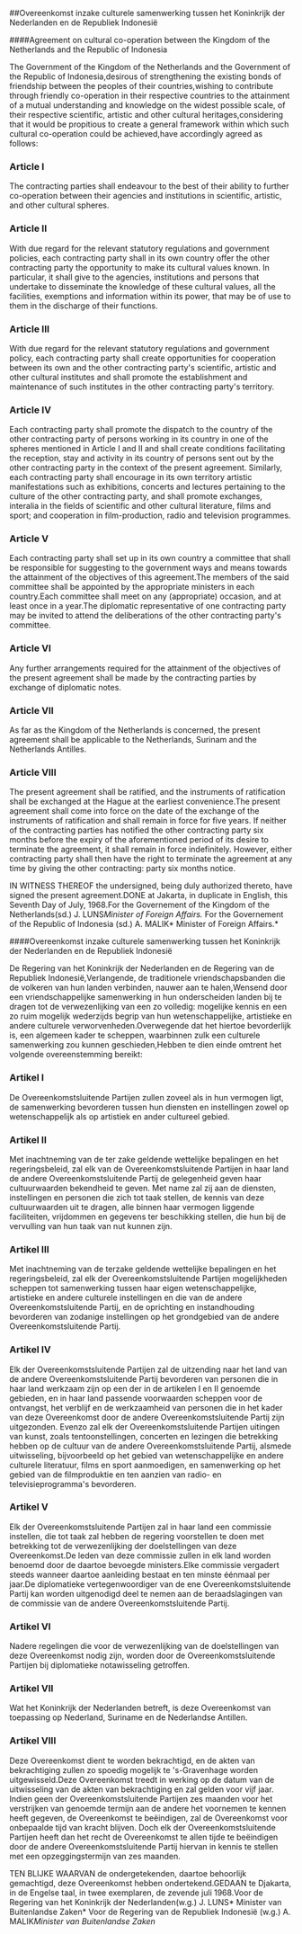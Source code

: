 <meta http-equiv='Content-Type' content='text/html; charset=utf-8' />

##Overeenkomst inzake culturele samenwerking tussen het Koninkrijk der Nederlanden en de Republiek Indonesië

####Agreement on cultural co-operation between the Kingdom of the Netherlands and the Republic of Indonesia

The Government of the Kingdom of the Netherlands and the Government of the Republic of Indonesia,desirous of strengthening the existing bonds of friendship between the peoples of their countries,wishing to contribute through friendly co-operation in their respective countries to the attainment of a mutual understanding and knowledge on the widest possible scale, of their respective scientific, artistic and other cultural heritages,considering that it would be propitious to create a general framework within which such cultural co-operation could be achieved,have accordingly agreed as follows:

### Article  I  

The contracting parties shall endeavour to the best of their ability to further co-operation between their agencies and institutions in scientific, artistic, and other cultural spheres.

### Article  II  

With due regard for the relevant statutory regulations and government policies, each contracting party shall in its own country offer the other contracting party the opportunity to make its cultural values known. In particular, it shall give to the agencies, institutions and persons that undertake to disseminate the knowledge of these cultural values, all the facilities, exemptions and information within its power, that may be of use to them in the discharge of their functions.

### Article  III  

With due regard for the relevant statutory regulations and government policy, each contracting party shall create opportunities for cooperation between its own and the other contracting party's scientific, artistic and other cultural institutes and shall promote the establishment and maintenance of such institutes in the other contracting party's territory.

### Article  IV  

Each contracting party shall promote the dispatch to the country of the other contracting party of persons working in its country in one of the spheres mentioned in Article I and II and shall create conditions facilitating the reception, stay and activity in its country of persons sent out by the other contracting party in the context of the present agreement. Similarly, each contracting party shall encourage in its own territory artistic manifestations such as exhibitions, concerts and lectures pertaining to the culture of the other contracting party, and shall promote exchanges, interalia in the fields of scientific and other cultural literature, films and sport; and cooperation in film-production, radio and television programmes.

### Article  V  

Each contracting party shall set up in its own country a committee that shall be responsible for suggesting to the government ways and means towards the attainment of the objectives of this agreement.The members of the said committee shall be appointed by the appropriate ministers in each country.Each committee shall meet on any (appropriate) occasion, and at least once in a year.The diplomatic representative of one contracting party may be invited to attend the deliberations of the other contracting party's committee.

### Article  VI  

Any further arrangements required for the attainment of the objectives of the present agreement shall be made by the contracting parties by exchange of diplomatic notes.

### Article  VII  

As far as the Kingdom of the Netherlands is concerned, the present agreement shall be applicable to the Netherlands, Surinam and the Netherlands Antilles.

### Article  VIII  

The present agreement shall be ratified, and the instruments of ratification shall be exchanged at the Hague at the earliest convenience.The present agreement shall come into force on the date of the exchange of the instruments of ratification and shall remain in force for five years. If neither of the contracting parties has notified the other contracting party six months before the expiry of the aforementioned period of its desire to terminate the agreement, it shall remain in force indefinitely. However, either contracting party shall then have the right to terminate the agreement at any time by giving the other contracting: party six months notice.

IN WITNESS THEREOF the undersigned, being duly authorized thereto, have signed the present agreement.DONE at Jakarta, in duplicate in English, this Seventh Day of July, 1968.For the Governement of the Kingdom of the Netherlands(sd.) J. LUNS*Minister of Foreign Affairs.* For the Governement of the Republic of Indonesia (sd.) A. MALIK* Minister of Foreign Affairs.*

####Overeenkomst inzake culturele samenwerking tussen het Koninkrijk der Nederlanden en de Republiek Indonesië

De Regering van het Koninkrijk der Nederlanden en de Regering van de Republiek Indonesië,Verlangende, de traditionele vriendschapsbanden die de volkeren van hun landen verbinden, nauwer aan te halen,Wensend door een vriendschappelijke samenwerking in hun onderscheiden landen bij te dragen tot de verwezenlijking van een zo volledig: mogelijke kennis en een zo ruim mogelijk wederzijds begrip van hun wetenschappelijke, artistieke en andere culturele verworvenheden.Overwegende dat het hiertoe bevorderlijk is, een algemeen kader te scheppen, waarbinnen zulk een culturele samenwerking zou kunnen geschieden,Hebben te dien einde omtrent het volgende overeenstemming bereikt:

### Artikel  I  

De Overeenkomstsluitende Partijen zullen zoveel als in hun vermogen ligt, de samenwerking bevorderen tussen hun diensten en instellingen zowel op wetenschappelijk als op artistiek en ander cultureel gebied.

### Artikel  II  

Met inachtneming van de ter zake geldende wettelijke bepalingen en het regeringsbeleid, zal elk van de Overeenkomstsluitende Partijen in haar land de andere Overeenkomstsluitende Partij de gelegenheid geven haar cultuurwaarden bekendheid te geven. Met name zal zij aan de diensten, instellingen en personen die zich tot taak stellen, de kennis van deze cultuurwaarden uit te dragen, alle binnen haar vermogen liggende faciliteiten, vrijdommen en gegevens ter beschikking stellen, die hun bij de vervulling van hun taak van nut kunnen zijn.

### Artikel  III  

Met inachtneming van de terzake geldende wettelijke bepalingen en het regeringsbeleid, zal elk der Overeenkomstsluitende Partijen mogelijkheden scheppen tot samenwerking tussen haar eigen wetenschappelijke, artistieke en andere culturele instellingen en die van de andere Overeenkomstsluitende Partij, en de oprichting en instandhouding bevorderen van zodanige instellingen op het grondgebied van de andere Overeenkomstsluitende Partij.

### Artikel  IV  

Elk der Overeenkomstsluitende Partijen zal de uitzending naar het land van de andere Overeenkomstsluitende Partij bevorderen van personen die in haar land werkzaam zijn op een der in de artikelen I en II genoemde gebieden, en in haar land passende voorwaarden scheppen voor de ontvangst, het verblijf en de werkzaamheid van personen die in het kader van deze Overeenkomst door de andere Overeenkomstsluitende Partij zijn uitgezonden. Evenzo zal elk der Overeenkomstsluitende Partijen uitingen van kunst, zoals tentoonstellingen, concerten en lezingen die betrekking hebben op de cultuur van de andere Overeenkomstsluitende Partij, alsmede uitwisseling, bijvoorbeeld op het gebied van wetenschappelijke en andere culturele literatuur, films en sport aanmoedigen, en samenwerking op het gebied van de filmproduktie en ten aanzien van radio- en televisieprogramma's bevorderen.

### Artikel  V  

Elk der Overeenkomstsluitende Partijen zal in haar land een commissie instellen, die tot taak zal hebben de regering voorstellen te doen met betrekking tot de verwezenlijking der doelstellingen van deze Overeenkomst.De leden van deze commissie zullen in elk land worden benoemd door de daartoe bevoegde ministers.Elke commissie vergadert steeds wanneer daartoe aanleiding bestaat en ten minste éénmaal per jaar.De diplomatieke vertegenwoordiger van de ene Overeenkomstsluitende Partij kan worden uitgenodigd deel te nemen aan de beraadslagingen van de commissie van de andere Overeenkomstsluitende Partij.

### Artikel  VI  

Nadere regelingen die voor de verwezenlijking van de doelstellingen van deze Overeenkomst nodig zijn, worden door de Overeenkomstsluitende Partijen bij diplomatieke notawisseling getroffen.

### Artikel  VII  

Wat het Koninkrijk der Nederlanden betreft, is deze Overeenkomst van toepassing op Nederland, Suriname en de Nederlandse Antillen.

### Artikel  VIII  

Deze Overeenkomst dient te worden bekrachtigd, en de akten van bekrachtiging zullen zo spoedig mogelijk te 's-Gravenhage worden uitgewisseld.Deze Overeenkomst treedt in werking op de datum van de uitwisseling van de akten van bekrachtiging en zal gelden voor vijf jaar. Indien geen der Overeenkomstsluitende Partijen zes maanden voor het verstrijken van genoemde termijn aan de andere het voornemen te kennen heeft gegeven, de Overeenkomst te beëindigen, zal de Overeenkomst voor onbepaalde tijd van kracht blijven. Doch elk der Overeenkomstsluitende Partijen heeft dan het recht de Overeenkomst te allen tijde te beëindigen door de andere Overeenkomstsluitende Partij hiervan in kennis te stellen met een opzeggingstermijn van zes maanden.

TEN BLIJKE WAARVAN de ondergetekenden, daartoe behoorlijk gemachtigd, deze Overeenkomst hebben ondertekend.GEDAAN te Djakarta, in de Engelse taal, in twee exemplaren, de zevende juli 1968.Voor de Regering van het Koninkrijk der Nederlanden(w.g.) J. LUNS* Minister van Buitenlandse Zaken* Voor de Regering van de Republiek Indonesië (w.g.) A. MALIK*Minister van Buitenlandse Zaken*


